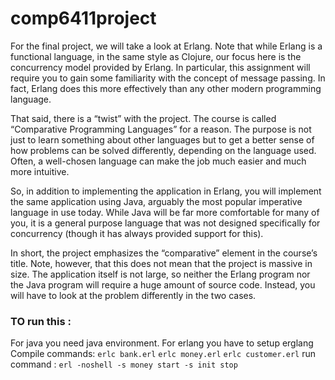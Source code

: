# comp6411project

For the final project, we will take a look at Erlang. Note that while Erlang is a
functional language, in the same style as Clojure, our focus here is the concurrency model provided
by Erlang. In particular, this assignment will require you to gain some familiarity with the concept
of message passing. In fact, Erlang does this more effectively than any other modern programming
language.

That said, there is a “twist” with the project. The course is called “Comparative Programming
Languages” for a reason. The purpose is not just to learn something about other languages but to
get a better sense of how problems can be solved differently, depending on the language used.
Often, a well-chosen language can make the job much easier and much more intuitive.

So, in addition to implementing the application in Erlang, you will implement the same application
using Java, arguably the most popular imperative language in use today. While Java will be far more
comfortable for many of you, it is a general purpose language that was not designed specifically for
concurrency (though it has always provided support for this).

In short, the project emphasizes the “comparative” element in the course’s title. Note, however,
that this does not mean that the project is massive in size. The application itself is not large, so
neither the Erlang program nor the Java program will require a huge amount of source code.
Instead, you will have to look at the problem differently in the two cases.


### TO run this :

For java you need java environment.
For erlang you have to setup erglang
Compile commands:
`erlc bank.erl`
`erlc money.erl`
`erlc customer.erl`
run command : `erl -noshell -s money start -s init stop`

